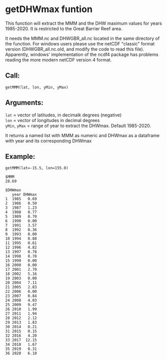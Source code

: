 # getDHWmax funtion

This function will extract the MMM and the DHW maximum values for years 1985-2020. It is restricted to the Great Barrier Reef area.

It needs the MMM.nc and DHWGBR_all.nc located in the same directory of the function. For windows users please use the netCDF "classic" format version (DHWGBR_all.nc.old, and modify the code to read this file). Apparently, windows' implementation of the ncdf4 package has problems reading the more modern netCDF version 4 format.

## Call: 

`getMMM(lat, lon, yMin, yMax)`


## Arguments: 

`lat` = vector of latitudes, in decimalk degrees (negative)  
`lon` = vector of longitudes in decimal degrees  
`yMin`, `yMax` = range of year to extract the DHWmax. Default 1985-2020.

It returns a named list with MMM as numeric and DHWmax as a dataframe with year and its corresponding DHWmax

## Example:

```
getMMM(lat=-15.5, lon=155.0)

$MMM  
28.69 

$DHWmax
   year DHWmax
1  1985   0.69
2  1986   0.50
3  1987   1.23
4  1988   0.77
5  1989   0.70
6  1990   0.00
7  1991   3.57
8  1992   0.36
9  1993   0.00
10 1994   0.88
11 1995   0.61
12 1996   4.82
13 1997   0.78
14 1998   0.78
15 1999   0.00
16 2000   0.00
17 2001   2.70
18 2002   5.16
19 2003   0.00
20 2004   7.11
21 2005   2.83
22 2006   0.00
23 2007   0.84
24 2008   4.03
25 2009   9.47
26 2010   1.99
27 2011   1.94
28 2012   2.12
29 2013   1.83
30 2014   0.21
31 2015   0.15
32 2016   4.20
33 2017  12.15
34 2018   1.67
35 2019   0.31
36 2020   6.10
```
